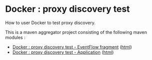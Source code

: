 # Docker : proxy discovery test

How to user Docker to test proxy discovery.

This is a maven aggregator project consisting of the following maven modules :

* [Docker : proxy discovery test - EventFlow fragment](pd-test-ef/src/site/markdown/index.md) ([html](https://plord12.github.io/samples/10.4.0-SNAPSHOT/docker/pd-test/pd-test-ef/))
* [Docker : proxy discovery test - Application](pd-test-app/src/site/markdown/index.md) ([html](https://plord12.github.io/samples/10.4.0-SNAPSHOT/docker/pd-test/pd-test-app/))
